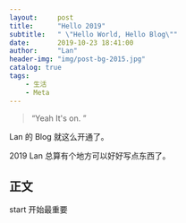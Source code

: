 ```yaml
---
layout:     post
title:      "Hello 2019"
subtitle:   " \"Hello World, Hello Blog\""
date:       2019-10-23 18:41:00
author:     "Lan"
header-img: "img/post-bg-2015.jpg"
catalog: true
tags:
    - 生活
    - Meta
---
```


> “Yeah It's on. ”


Lan 的 Blog 就这么开通了。


2019 Lan 总算有个地方可以好好写点东西了。


<p id = "build"></p>

## 正文

start     开始最重要  
